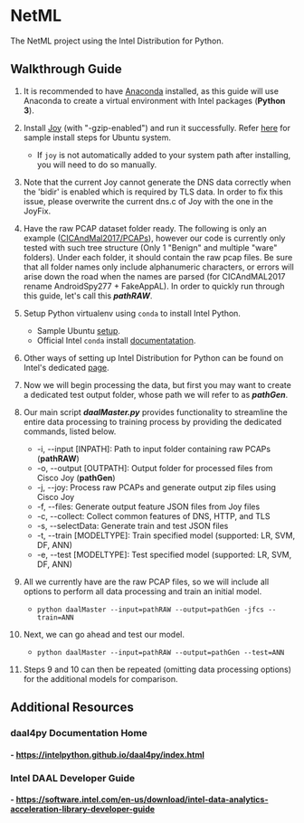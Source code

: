 # NetML
The NetML project using the Intel Distribution for Python.

## Walkthrough Guide
1. It is recommended to have [Anaconda](https://docs.anaconda.com/anaconda/install/linux/) installed, as this guide will use Anaconda to create a virtual environment with Intel packages (**Python 3**).

2. Install [Joy](https://github.com/cisco/joy) (with "-gzip-enabled") and run it successfully. Refer [here](sampleJoyInstall.md) for sample install steps for Ubuntu system.
    - If `joy` is not automatically added to your system path after installing, you will need to do so manually.
    
3. Note that the current Joy cannot generate the DNS data correctly when the 'bidir' is enabled which is required by TLS data. In order to fix this issue, please overwrite the current dns.c of Joy with the one in the JoyFix.

4. Have the raw PCAP dataset folder ready. The following is only an example ([CICAndMal2017/PCAPs](https://www.unb.ca/cic/datasets/andmal2017.html)), however our code is currently only tested with such tree structure (Only 1 "Benign" and multiple "ware" folders). Under each folder, it should contain the raw pcap files. Be sure that all folder names only include alphanumeric characters, or errors will arise down the road when the names are parsed (for CICAndMAL2017 rename AndroidSpy277 + FakeAppAL). In order to quickly run through this guide, let's call this ***pathRAW***.

5. Setup Python virtualenv using `conda` to install Intel Python. 
    - Sample Ubuntu [setup](sampleVirtualEnvSetup.md).
    - Official Intel `conda` install [documentatation](https://software.intel.com/en-us/articles/using-intel-distribution-for-python-with-anaconda).
    
6. Other ways of setting up Intel Distribution for Python can be found on Intel's dedicated [page](https://software.intel.com/en-us/distribution-for-python).

7. Now we will begin processing the data, but first you may want to create a dedicated test output folder, whose path we will refer to as ***pathGen***.

8. Our main script ***daalMaster.py*** provides functionality to streamline the entire data processing to training process by providing the dedicated commands, listed below.
    - -i, --input [INPATH]: Path to input folder containing raw PCAPs (**pathRAW**)
    - -o, --output [OUTPATH]: Output folder for processed files from Cisco Joy (**pathGen**)
    - -j, --joy: Process raw PCAPs and generate output zip files using Cisco Joy
    - -f, --files: Generate output feature JSON files from Joy files
    - -c, --collect: Collect common features of DNS, HTTP, and TLS
    - -s, --selectData: Generate train and test JSON files
    - -t, --train [MODELTYPE]: Train specified model (supported: LR, SVM, DF, ANN)
    - -e, --test [MODELTYPE]: Test specified model (supported: LR, SVM, DF, ANN)

9. All we currently have are the raw PCAP files, so we will include all options to perform all data processing and train an initial model.
    - `python daalMaster --input=pathRAW --output=pathGen -jfcs --train=ANN`
    
10. Next, we can go ahead and test our model.
    - `python daalMaster --input=pathRAW --output=pathGen --test=ANN`

11. Steps 9 and 10 can then be repeated (omitting data processing options) for the additional models for comparison.

## Additional Resources
### daal4py Documentation Home
#### - https://intelpython.github.io/daal4py/index.html
### Intel DAAL Developer Guide
#### - https://software.intel.com/en-us/download/intel-data-analytics-acceleration-library-developer-guide
